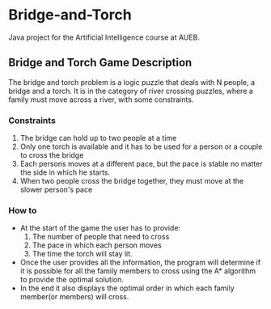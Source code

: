 # Bridge-and-Torch

Java project for the Artificial Intelligence course at AUEB. 

<h2>Bridge and Torch Game Description</h2>

The bridge and torch problem is a logic puzzle that deals with N people, a bridge and a torch. It is in the category of river crossing puzzles, where a family must move across a river, with some constraints.

<h3>Constraints</h3>
<ol>
  <li>The bridge can hold up to two people at a time
  <li>Only one torch is available and it has to be used for a person or a couple to cross the bridge
  <li>Each persons moves at a different pace, but the pace is stable no matter the side in which he starts.
  <li>When two people cross the bridge together, they must move at the slower person's pace
</ol>

<h3>How to</h3>
<ul>
<li>At the start of the game the user has to provide:
  <ol>
    <li>The number of people that need to cross
    <li>The pace in which each person moves
    <li>The time the torch will stay lit.
  </ol>
 <li>Once the user provides all the information, the program will determine if it is possible for all the family members to cross using the A* algorithm to provide the optimal solution.
 <li>In the end it also displays the optimal order in which each family member(or members) will cross.

